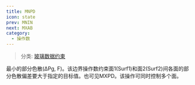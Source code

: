```yaml
---
title: MNPD
icon: state
prev: MNIN
next: MXAB
category:
  - 操作数
---
```


> 分类: [玻璃数据约束](/hb/operands/130/872/  "Zemax 操作数 玻璃数据约束")

最小的部分色散(ΔPg, F)。该边界操作数约束面1(Surf1)和面2(Surf2)间各面的部分色散偏差要大于指定的目标值。也可见MXPD。该操作可同时控制多个面。